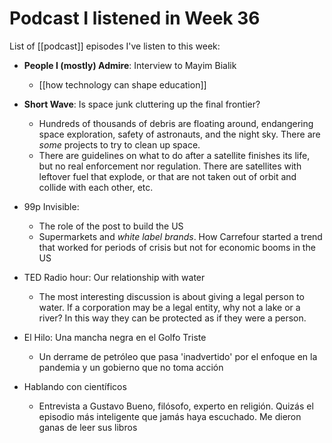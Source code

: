 # Podcast I listened in Week 36
List of [[podcast]] episodes I've listen to this week:

- **People I (mostly) Admire**: Interview to Mayim Bialik
    - [[how technology can shape education]]
- **Short Wave**: Is space junk cluttering up the final frontier?
    - Hundreds of thousands of debris are floating around, endangering space exploration, safety of astronauts, and the night sky. There are *some* projects to try to clean up space. 
    - There are guidelines on what to do after a satellite finishes its life, but no real enforcement nor regulation. There are satellites with leftover fuel that explode, or that are not taken out of orbit and collide with each other, etc.
- 99p Invisible:
    - The role of the post to build the US
    - Supermarkets and *white label brands*. How Carrefour started a trend that worked for periods of crisis but not for economic booms in the US
- TED Radio hour: Our relationship with water
    - The most interesting discussion is about giving a legal person to water. If a corporation may be a legal entity, why not a lake or a river? In this way they can be protected as if they were a person.
    
- El Hilo: Una mancha negra en el Golfo Triste
    - Un derrame de petróleo que pasa 'inadvertido' por el enfoque en la pandemia y un gobierno que no toma acción
- Hablando con científicos
    - Entrevista a Gustavo Bueno, filósofo, experto en religión. Quizás el episodio más inteligente que jamás haya escuchado. Me dieron ganas de leer sus libros
